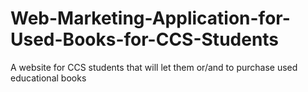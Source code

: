 # Web-Marketing-Application-for-Used-Books-for-CCS-Students
A website for CCS students that will let them or/and to purchase used educational books
